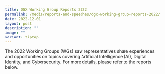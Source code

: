 ```yaml
---
title: DGX Working Group Reports 2022
permalink: /media/reports-and-speeches/dgx-working-group-reports-2022/
date: 2022-12-01
layout: post
description: ""
image: ""
variant: tiptap
---
```

<p>The 2022 Working Groups (WGs) saw representatives share experiences and
opportunities on topics covering Artificial Intelligence (AI), Digital
Identity, and Cybersecurity. For more details, please refer to the reports
below.</p>
<p></p>